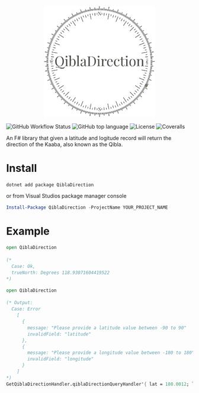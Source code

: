 <p align="center" background-color="white">
<img src="https://raw.githubusercontent.com/doniseferi/qibladirection/a348f377d5adac74bdb78aafd7664a80c072081c/images/QiblaDirection.svg?sanitize=true" width="300px" />
</p>

![GitHub Workflow Status](https://img.shields.io/github/workflow/status/doniseferi/qibladirection/.NET?style=for-the-badge) ![GitHub top language](https://img.shields.io/github/languages/top/doniseferi/qibladirection?style=for-the-badge) ![License](https://img.shields.io/github/license/doniseferi/qibladirection?style=for-the-badge) ![Coveralls](https://img.shields.io/coveralls/github/doniseferi/qibladirection?style=for-the-badge)

An F# library that given a latitude and logitude record will return the direction of the Kaaba, also known as the Qibla.

# Install
```dotnetcli
dotnet add package QiblaDirection
```
or from Visual Studios package manager console
```powershell
Install-Package QiblaDirection -ProjectName YOUR_PROJECT_NAME
```

# Example
```fsharp
open QiblaDirection

(*
  Case: Ok,
  trueNorth: Degrees 118.93071604419522
*) 

```

```fsharp
open QiblaDirection

(* Output:
  Case: Error
    [
      {
        message: "Please provide a latitude value between -90 to 90"
        invalidField: "latitude"
      },
      {
        message: "Please provide a longitude value between -180 to 180"
        invalidField: "longitude"
      }
    ]
*)
GetQiblaDirectionHandler.qiblaDirectionQueryHandler'{ lat = 180.0012; lon = 0.0 }
```